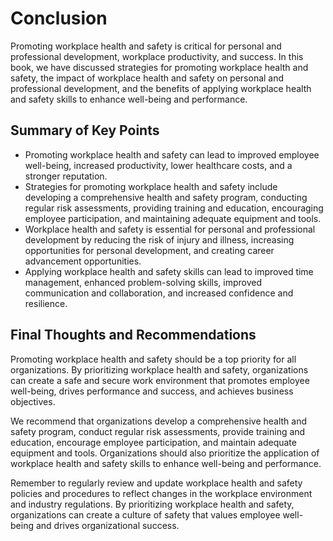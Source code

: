 # Conclusion

Promoting workplace health and safety is critical for personal and professional development, workplace productivity, and success. In this book, we have discussed strategies for promoting workplace health and safety, the impact of workplace health and safety on personal and professional development, and the benefits of applying workplace health and safety skills to enhance well-being and performance.

Summary of Key Points
---------------------

* Promoting workplace health and safety can lead to improved employee well-being, increased productivity, lower healthcare costs, and a stronger reputation.
* Strategies for promoting workplace health and safety include developing a comprehensive health and safety program, conducting regular risk assessments, providing training and education, encouraging employee participation, and maintaining adequate equipment and tools.
* Workplace health and safety is essential for personal and professional development by reducing the risk of injury and illness, increasing opportunities for personal development, and creating career advancement opportunities.
* Applying workplace health and safety skills can lead to improved time management, enhanced problem-solving skills, improved communication and collaboration, and increased confidence and resilience.

Final Thoughts and Recommendations
----------------------------------

Promoting workplace health and safety should be a top priority for all organizations. By prioritizing workplace health and safety, organizations can create a safe and secure work environment that promotes employee well-being, drives performance and success, and achieves business objectives.

We recommend that organizations develop a comprehensive health and safety program, conduct regular risk assessments, provide training and education, encourage employee participation, and maintain adequate equipment and tools. Organizations should also prioritize the application of workplace health and safety skills to enhance well-being and performance.

Remember to regularly review and update workplace health and safety policies and procedures to reflect changes in the workplace environment and industry regulations. By prioritizing workplace health and safety, organizations can create a culture of safety that values employee well-being and drives organizational success.